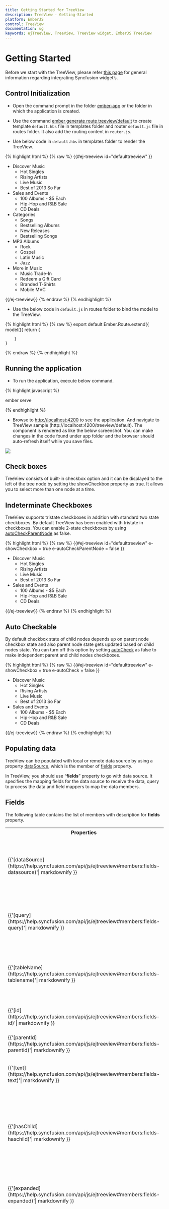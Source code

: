 ```yaml
---
title: Getting Started for TreeView
description: TreeView - Getting-Started
platform: EmberJS
control: TreeView
documentation: ug
keywords: ejTreeView, TreeView, TreeView widget, EmberJS TreeView
---
```

# Getting Started

Before we start with the TreeView, please refer [this page](https://help.syncfusion.com/emberjs/overview) for general information regarding integrating Syncfusion widget’s.

## Control Initialization

* Open the command prompt in the folder [ember-app](https://help.syncfusion.com/emberjs/getting-started#create-a-simple-ember-application) or the folder in which the application is created.

* Use the command [ember generate route treeview/default](https://guides.emberjs.com/v2.11.0/routing/defining-your-routes/) to create template `default.hbs` file in templates folder and router `default.js` file in routes folder. It also add the routing content in `router.js`.

* Use below code in `default.hbs` in templates folder to render the TreeView.

{% highlight html %}
{% raw %}
         {{#ej-treeview id="defaulttreeview" }}
			   <ul>
                        <li>Discover Music
                            <ul>
                                <li>Hot Singles</li>
                                <li>Rising Artists</li>
                                <li>Live Music</li>
                                <li>Best of 2013 So Far</li>
                            </ul>
                        </li>
                        <li>Sales and Events
                            <ul>
                                <li>100 Albums - $5 Each</li>
                                <li>Hip-Hop and R&B Sale</li>
                                <li>CD Deals</li>
                            </ul>
                        </li>
                        <li>Categories
                            <ul>
                                <li>Songs</li>
                                <li>Bestselling Albums</li>
                                <li>New Releases</li>
                                <li>Bestselling Songs</li>
                            </ul>
                        </li>
                        <li>MP3 Albums
                            <ul>
                                <li>Rock</li>
                                <li>Gospel</li>
                                <li>Latin Music</li>
                                <li>Jazz</li>
                            </ul>
                        </li>
                        <li>More in Music
                            <ul>
                                <li>Music Trade-In</li>
                                <li>Redeem a Gift Card</li>
                                <li>Branded T-Shirts</li>
                                <li>Mobile MVC</li>
                            </ul>
                        </li>
                    </ul>
			   {{/ej-treeview}}
{% endraw %}
{% endhighlight %}

* Use the below code in `default.js` in routes folder to bind the model to the TreeView.

{% highlight html %}
{% raw %}
	export default Ember.Route.extend({
      model(){
         return {
           
        }
    }
{% endraw %}
{% endhighlight %}


## Running the application

* To run the application, execute below command.

{% highlight javascript %}
 
 ember serve

{% endhighlight %}

* Browse to [http://localhost:4200](http://localhost:4200) to see the application. And navigate to TreeView sample (http://localhost:4200/treeview/default). The component is rendered as like the below screenshot. You can make changes in the code found under app folder and the browser should auto-refresh itself while you save files. 

![](Getting-Started_images/Getting-Started_img1.png)



## Check boxes

TreeView consists of built-in checkbox option and it can be displayed to the left of the tree node by setting the showCheckbox property as true. It allows you to select more than one node at a time.

## Indeterminate Checkboxes

TreeView supports tristate checkboxes in addition with standard two state checkboxes. By default TreeView has been enabled with tristate in checkboxes. You can enable 2-state checkboxes by using [autoCheckParentNode](https://help.syncfusion.com/api/js/ejtreeview#members:autocheckparentnode) as false.

{% highlight html %}
{% raw %}
 {{#ej-treeview id="defaulttreeview" e-showCheckbox = true e-autoCheckParentNode = false }}
			   <ul>
                        <li>Discover Music
                            <ul>
                                <li>Hot Singles</li>
                                <li>Rising Artists</li>
                                <li>Live Music</li>
                                <li>Best of 2013 So Far</li>
                            </ul>
                        </li>
                        <li>Sales and Events
                            <ul>
                                <li>100 Albums - $5 Each</li>
                                <li>Hip-Hop and R&B Sale</li>
                                <li>CD Deals</li>
                            </ul>
                        </li>
                    </ul>
			   {{/ej-treeview}}
{% endraw %}
{% endhighlight %}

## Auto Checkable

By default checkbox state of child nodes depends up on parent node checkbox state and also parent node state gets updated based on child nodes state. You can turn off this option by setting [autoCheck](https://help.syncfusion.com/api/js/ejtreeview#members:autocheck) as false to make independent parent and child nodes checkboxes.

{% highlight html %}
{% raw %}
 {{#ej-treeview id="defaulttreeview" e-showCheckbox = true e-autoCheck = false }}
			   <ul>
                        <li>Discover Music
                            <ul>
                                <li>Hot Singles</li>
                                <li>Rising Artists</li>
                                <li>Live Music</li>
                                <li>Best of 2013 So Far</li>
                            </ul>
                        </li>
                        <li>Sales and Events
                            <ul>
                                <li>100 Albums - $5 Each</li>
                                <li>Hip-Hop and R&B Sale</li>
                                <li>CD Deals</li>
                            </ul>
                        </li>
                    </ul>
  {{/ej-treeview}}
  {% endraw %}
{% endhighlight %}


## Populating data

TreeView can be populated with local or remote data source by using a property [dataSource](https://help.syncfusion.com/api/js/ejtreeview#members:fields-datasource), which is the member of [fields](https://help.syncfusion.com/api/js/ejtreeview#members:fields) property.

In TreeView, you should use “**fields**” property to go with data source. It specifies the mapping fields for the data source to receive the data, query to process the data and field mappers to map the data members.

## Fields

The following table contains the list of members with description for **fields** property.

<table>
<tr>
<th>
Properties</th><th>
Description</th></tr>
<tr>
<td>
{{'[dataSource](https://help.syncfusion.com/api/js/ejtreeview#members:fields-datasource)'| markdownify }}<br/><br/></td><td>
The data source contains the list of data for generating the TreeView list.<br/><br/></td></tr>
<tr>
<td>
{{'[query](https://help.syncfusion.com/api/js/ejtreeview#members:fields-query)'| markdownify }}<br/><br/></td><td>
It specifies the query to retrieve the data from the online server.<br/><br/></td></tr>
<tr>
<td>
{{'[tableName](https://help.syncfusion.com/api/js/ejtreeview#members:fields-tablename)'| markdownify }}<br/><br/></td><td>
It specifies the name of the table from which data to be processed from given data source.<br/><br/></td></tr>
<tr>
<td>
{{'[id](https://help.syncfusion.com/api/js/ejtreeview#members:fields-id)'| markdownify }}<br/><br/></td><td>
It specifies the ID of the node.<br/><br/></td></tr>
<tr>
<td>
{{'[parentId](https://help.syncfusion.com/api/js/ejtreeview#members:fields-parentid)'| markdownify }}<br/><br/></td><td>
It specifies the parent id of the node<br/><br/></td></tr>
<tr>
<td>
{{'[text](https://help.syncfusion.com/api/js/ejtreeview#members:fields-text)'| markdownify }}<br/><br/></td><td>
It specifies the text content of the node.<br/><br/></td></tr>
<tr>
<td>
{{'[hasChild](https://help.syncfusion.com/api/js/ejtreeview#members:fields-haschild)'| markdownify }}<br/><br/></td><td>
It specifies the node has child (which is the nested or inner level of nodes). Also it’s used in load on demand of tree data.<br/><br/></td></tr>
<tr>
<td>
{{'[expanded](https://help.syncfusion.com/api/js/ejtreeview#members:fields-expanded)'| markdownify }}<br/><br/></td><td>
It specifies the tree node to be in expanded state<br/><br/></td></tr>
<tr>
<td>
{{'[selected](https://help.syncfusion.com/api/js/ejtreeview#members:fields-selected)'| markdownify }}<br/><br/></td><td>
It specifies the select node at initialize. N> only one node get selected by default. If you enable multiple selection in TreeView then you can able to select one or more nodes at initialize.<br/><br/></td></tr>
<tr>
<td>
{{'[isChecked](https://help.syncfusion.com/api/js/ejtreeview#members:fields-ischecked)'| markdownify }} <br/><br/></td><td>
It specifies the node to be in checked state, if tree node represented with checkboxes. <br/><br/></td></tr>
<tr>
<td>
{{'[imageUrl](https://help.syncfusion.com/api/js/ejtreeview#members:fields-imageurl)'| markdownify }}<br/><br/></td><td>
It defines the image location.<br/><br/></td></tr>
<tr>
<td>
{{'[imageAttribute](https://help.syncfusion.com/api/js/ejtreeview#members:fields-imageattribute)'| markdownify }}<br/><br/></td><td>
It defines the image attributes such as height, width, styles, etc.<br/><br/></td></tr>
<tr>
<td>
{{'[spriteCssClass](https://help.syncfusion.com/api/js/ejtreeview#members:fields-spritecssclass)'| markdownify }}<br/><br/></td><td>
It defines the sprite CSS for the image tag.<br/><br/></td></tr>
<tr>
<td>
{{'[htmlAttribute](https://help.syncfusion.com/api/js/ejtreeview#members:fields-htmlattribute)'| markdownify }}<br/><br/></td><td>
It defines the HTML attributes such as class and styles for a node ("li" tag).<br/><br/></td></tr>
<tr>
<td>
{{'[linkAttribute](https://help.syncfusion.com/api/js/ejtreeview#members:fields-linkattribute)'| markdownify }}<br/><br/></td><td>
It defines the HTML attributes such as class and styles for a link tag, which is child of node.<br/><br/></td></tr>
</table>


{% highlight html %}
{% raw %}
{{ej-treeview id="localData" e-fields = model.Fields  }}
{% endraw %}
{% endhighlight %}

{% highlight html %}
{% raw %}
    let dataList = [
               { id: 1, name: "Fiction Book Lists", hasChild: true, expanded: true },
               { id: 2, pid: 1, name: "To Kill a Mockingbird " },
               { id: 3, pid: 1, name: "Pride and Prejudice " },
               { id: 4, pid: 1, name: "Harry Potter" },
               { id: 5, pid: 1, name: "The Hobbit " },
               { id: 6, name: "Mystery Book Lists", hasChild: true, expanded: true },
               { id: 7, pid: 6, name: "And Then There Were None " },
               { id: 8, pid: 6, name: "Angels & Demons" },
               { id: 9, pid: 6, name: "In Cold Blood " },
               { id: 10, pid: 6, name: "The Name of the Rose " },
               { id: 11, name: "Horror Novels", hasChild: true },
               { id: 12, pid: 11, name: "The Shining (The Shining, #1) " },
               { id: 13, pid: 11, name: "The Haunting of Hill House " },
               { id: 14, pid: 11, name: "The Silence of the Lambs (Hannibal Lecter, #2) " },
               { id: 15, name: "Novel Lists", hasChild: true },
               { id: 16, pid: 15, name: "Shadow Hills (Shadow Hills, #1) " },
               { id: 17, pid: 15, name: "After Forever Ends " },
               { id: 18, pid: 15, name: "Angel Star" },
               { id: 19, pid: 15, name: "Raised by Wolves" },
               { id: 20, pid: 15, name: "Falling From Grace" }]

 export default Ember.Route.extend({
      model(){
         return {
             Fields: { id : "id", parentId: "pid", text: "name", hasChild:"hasChild", expanded:"expanded", dataSource : dataList}
        }
    }
{% endraw %}
{% endhighlight %}

